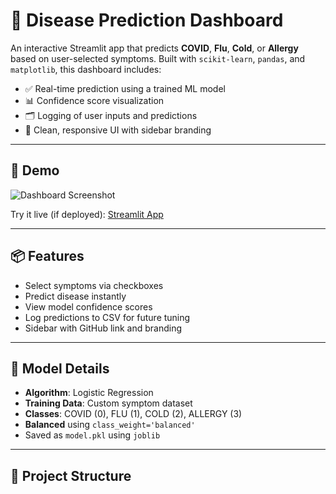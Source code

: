# 🧠 Disease Prediction Dashboard

An interactive Streamlit app that predicts **COVID**, **Flu**, **Cold**, or **Allergy** based on user-selected symptoms. Built with `scikit-learn`, `pandas`, and `matplotlib`, this dashboard includes:

- ✅ Real-time prediction using a trained ML model  
- 📊 Confidence score visualization  
- 🗂️ Logging of user inputs and predictions  
- 🎨 Clean, responsive UI with sidebar branding

---

## 🚀 Demo

![Dashboard Screenshot](link-to-screenshot-if-you-have-one)

Try it live (if deployed): [Streamlit App](link-to-deployment)

---

## 📦 Features

- Select symptoms via checkboxes  
- Predict disease instantly  
- View model confidence scores  
- Log predictions to CSV for future tuning  
- Sidebar with GitHub link and branding

---

## 🧠 Model Details

- **Algorithm**: Logistic Regression  
- **Training Data**: Custom symptom dataset  
- **Classes**: COVID (0), FLU (1), COLD (2), ALLERGY (3)  
- **Balanced** using `class_weight='balanced'`  
- Saved as `model.pkl` using `joblib`

---

## 📁 Project Structure
